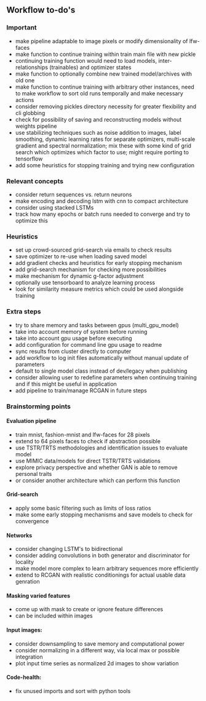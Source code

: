 ## Workflow to-do's

### Important
* make pipeline adaptable to image pixels or modify dimensionality of lfw-faces
* make function to continue training within train main file with new pickle
* continuing training function would need to load models, inter-relationships (trainables) and optimizer states
* make function to optionally combine new trained model/archives with old one
* make function to continue training with arbitrary other instances, need to make workflow to sort old runs temporally and make necessary actions
* consider removing pickles directory necessity for greater flexibility and cli globbing
* check for possibility of saving and reconstructing models without weights pipeline
* use stabilizing techniques such as noise addition to images, label smoothing, dynamic learning rates for separate optimizers, multi-scale gradient and spectral normalization; mix these with some kind of grid search which optimizes which factor to use; might require porting to tensorflow
* add some heuristics for stopping training and trying new configuration

### Relevant concepts
* consider return sequences vs. return neurons
* make encoding and decoding lstm with cnn to compact architecture
* consider using stacked LSTMs
* track how many epochs or batch runs needed to converge and try to optimize this

### Heuristics
* set up crowd-sourced grid-search via emails to check results
* save optimizer to re-use when loading saved model
* add gradient checks and heuristics for early stopping mechanism
* add grid-search mechanism for checking more possibilities
* make mechanism for dynamic g-factor adjustment
* optionally use tensorboard to analyze learning process
* look for similarity measure metrics which could be used alongside training 

### Extra steps
* try to share memory and tasks between gpus (multi\_gpu\_model)
* take into account memory of system before running
* take into account gpu usage before executing
* add configuration for command line gpu usage to readme
* sync results from cluster directly to computer
* add workflow to log init files automatically without manual update of parameters
* default to single model class instead of dev/legacy when publishing
* consider allowing user to redefine parameters when continuing training and if this might be useful in application
* add pipeline to train/manage RCGAN in future steps

### Brainstorming points

#### Evaluation pipeline
* train mnist, fashion-mnist and lfw-faces for 28 pixels
* extend to 64 pixels faces to check if abstraction possible
* use TSTR/TRTS methodologies and identification issues to evaluate model
* use MIMIC data/models for direct TSTR/TRTS validations
* explore privacy perspective and whether GAN is able to remove personal traits
* or consider another architecture which can perform this function

#### Grid-search
* apply some basic filtering such as limits of loss ratios
* make some early stopping mechanisms and save models to check for convergence

#### Networks
* consider changing LSTM's to bidirectional
* consider adding convolutions in both generator and discriminator for locality
* make model more complex to learn arbitrary sequences more efficiently
* extend to RCGAN with realistic conditionings for actual usable data genration

#### Masking varied features
* come up with mask to create or ignore feature differences
* can be included within images

#### Input images:
* consider downsampling to save memory and computational power
* consider normalizing in a different way, via local max or possible integration
* plot input time series as normalized 2d images to show variation

#### Code-health:
* fix unused imports and sort with python tools

